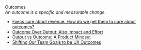 Outcomes  
_An outcome is a specific and measurable change._

*   [Execs care about revenue. How do we get them to care about outcomes?](https://medium.com/@jboogie/execs-care-about-revenue-how-do-we-get-them-to-care-about-outcomes-5d541a823358)  
*   [Outcome Over Output: Also Impact and Effort](https://medium.com/@kentbeck_7670/outcome-over-output-also-impact-and-effort-8f9eb0ce0dbb)  
*   [Output vs Outcome: A Product Mindset](https://medium.com/product-management-in-minutes/output-vs-outcome-a-product-mindset-499735230ce)  
*   [Shifting Our Team Goals to be UX Outcomes](https://medium.com/creating-a-ux-strategy-playbook/shifting-our-team-goals-to-be-ux-outcomes-4ae526975bf3)  
